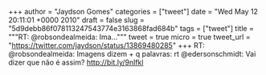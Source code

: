 
+++
author = "Jaydson Gomes"
categories = ["tweet"]
date = "Wed May 12 20:11:01 +0000 2010"
draft = false
slug = "5d9debb86f078113247543774e3163868fad684b"
tags = ["tweet"]
title = """RT: @robsondealmeida: Ima..."""
tweet = true
micro = true
tweet_url = "https://twitter.com/jaydson/status/13869480285"
+++
RT: @robsondealmeida: Imagens dizem + q palavras: rt @edersonschmidt: Vai dizer que não é assim? http://bit.ly/9nlfkl
